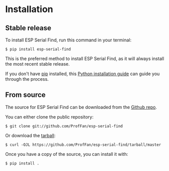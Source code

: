 # Installation

## Stable release

To install ESP Serial Find, run this command in your
terminal:

``` console
$ pip install esp-serial-find
```

This is the preferred method to install ESP Serial Find, as it will always install the most recent stable release.

If you don't have [pip][] installed, this [Python installation guide][]
can guide you through the process.

## From source

The source for ESP Serial Find can be downloaded from
the [Github repo][].

You can either clone the public repository:

``` console
$ git clone git://github.com/ProfFan/esp-serial-find
```

Or download the [tarball][]:

``` console
$ curl -OJL https://github.com/ProfFan/esp-serial-find/tarball/master
```

Once you have a copy of the source, you can install it with:

``` console
$ pip install .
```

  [pip]: https://pip.pypa.io
  [Python installation guide]: http://docs.python-guide.org/en/latest/starting/installation/
  [Github repo]: https://github.com/%7B%7B%20cookiecutter.github_username%20%7D%7D/%7B%7B%20cookiecutter.project_slug%20%7D%7D
  [tarball]: https://github.com/%7B%7B%20cookiecutter.github_username%20%7D%7D/%7B%7B%20cookiecutter.project_slug%20%7D%7D/tarball/master
